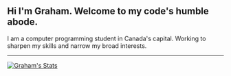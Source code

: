 ## Hi I'm Graham. Welcome to my code's humble abode.

I am a computer programming student in Canada's capital. Working to sharpen my skills and narrow my broad interests.

---

[![Graham's Stats](https://github-readme-stats.vercel.app/api?username=gecodes&theme=calm)](https://github.com/anuraghazra/github-readme-stats)

